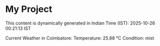 # My Project

This content is dynamically generated in Indian Time (IST): 2025-10-26 00:21:13 IST


Current Weather in Coimbatore:
Temperature: 25.88 °C
Condition: mist
